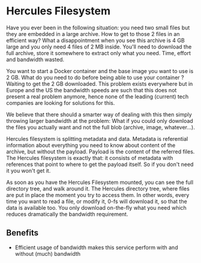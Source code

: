 # Hercules Filesystem


Have you ever been in the following situation: you need two small files but they are embedded in a large archive.  How to get to those 2 files in an efficient way?  What a disappointment when you see this archive is 4 GB large and you only need 4 files of 2 MB inside. You'll need to download the full archive, store it somewhere to extract only what you need. Time, effort and bandwidth wasted.

You want to start a Docker container and the base image you want to use is 2 GB. What do you need to do before being able to use your container ? Waiting to get the 2 GB downloaded.  This problem exists everywhere but in Europe and the US the bandwidth speeds are such that this does not present a real problem anymore, hence none of the leading (current) tech companies are looking for solutions for this.

We believe that there should a smarter way of dealing with this then simply throwing larger bandwidth at the problem:  What if you could only download the files you actually want and not the full blob (archive, image, whatever...).

Hercules filesystem is splitting metadata and data. Metadata is referential information about everything you need to know about content of the archive, but without the payload. Payload is the content of the referred files.  The Hercules filesystem is exactly that:  it consists of metadata with references that point to where to get the payload itself. So if you don't need it you won't get it.

As soon as you have the Hercules Filesystem mounted, you can see the full directory tree, and walk around it. The Hercules directory tree, where files are put in place the moment you try to access them. In other words, every time you want to read a file, or modify it, 0-fs will download it, so that the data is available too. You only download on-the-fly what you need which reduces dramatically the bandwidth requirement.


## Benefits

- Efficient usage of bandwidth makes this service perform with and without (much) bandwidth